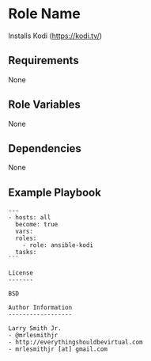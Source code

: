 Role Name
=========

Installs Kodi (https://kodi.tv/)

Requirements
------------

None

Role Variables
--------------

None

Dependencies
------------

None

Example Playbook
----------------

````
---
- hosts: all
  become: true
  vars:
  roles:
    - role: ansible-kodi
  tasks:
```

License
-------

BSD

Author Information
------------------

Larry Smith Jr.
- @mrlesmithjr
- http://everythingshouldbevirtual.com
- mrlesmithjr [at] gmail.com
